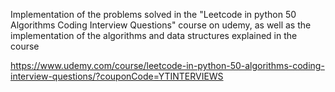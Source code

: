 Implementation of the problems solved in the "Leetcode in python 50 Algorithms Coding Interview Questions" course on udemy, as well as the implementation of the algorithms and data structures explained in the course

https://www.udemy.com/course/leetcode-in-python-50-algorithms-coding-interview-questions/?couponCode=YTINTERVIEWS
